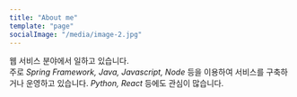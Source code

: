 ```yaml
---
title: "About me"
template: "page"
socialImage: "/media/image-2.jpg"
---
```


웹 서비스 분야에서 일하고 있습니다.  
주로 *Spring Framework, Java, Javascript, Node* 등을 이용하여 서비스를 구축하거나 운영하고 있습니다. *Python, React* 등에도 관심이 많습니다.
